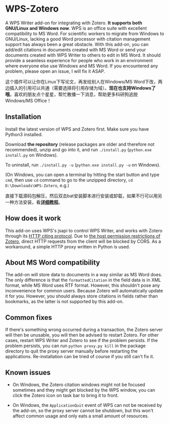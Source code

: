 # WPS-Zotero

A WPS Writer add-on for integrating with Zotero. **It supports both GNU/Linux and Windows now**. WPS is an office suite with excellent compatibility to MS Word. For scientific workers to migrate from Windows to GNU/Linux, lacking a good Word processor with citation management support has always been a great obstacle. With this add-on, you can add/edit citations in documents created with MS Word or send your documents created with WPS Writer to others to edit in MS Word. It should provide a seamless experience for people who work in an environment where everyone else use Windows and MS Word. If you encountered any problem, please open an issue, I will fix it ASAP.

这个插件可以让你在Linux下写论文，再发给别人在Windows/MS Word下改，两边插入的引用可以共通（需要选择将引用存储为域）。**现在也支持Windows了哦**。喜欢的朋友点个星星，帮忙散播一下消息，帮助更多科研狗逃脱Windows/MS Office！

## Installation

Install the latest version of WPS and Zotero first. Make sure you have Python3 installed.

Download **the repository** (release packages are older and therefore not recommended), unzip and go into it, and run `./install.py` (`python.exe install.py` on Windows).

To uninstall, run `./install.py -u` (`python.exe install.py -u` on Windows).

(On Windows, you can open a terminal by hitting the start button and type `cmd`, then use `cd` command to go to the unzipped directory, `cd D:\Downloads\WPS-Zotero`, e.g.)

直接下载源码包解压，然后双击bat安装脚本进行安装或卸载，如果不行可以用另一种方法安装，看[**详细教程**](https://www.cnblogs.com/tkwblog/articles/17705935.html)。

## How does it work

This add-on uses WPS's jsapi to control WPS Writer, and works with Zotero through its [HTTP citing protocol](https://www.zotero.org/support/dev/client_coding/http_integration_protocol). Due to [the host permission restrictions of Zotero](https://groups.google.com/g/zotero-dev/c/MjWzJxaVoSs), direct HTTP requests from the client will be blocked by CORS. As a workaround, a simple HTTP proxy written in Python is used.

## About MS Word compatibility

The add-on will store data to documents in a way similar as MS Word does. The only difference is that the `formattedCitation` in the field data is in XML format, while MS Word uses RTF format. However, this shouldn't pose any inconvenience for common users. Because Zotero will automatically update it for you. However, you should always store citations in fields rather than bookmarks, as the latter is not supported by this add-on.

## Common fixes

If there's something wrong occurred during a transaction, the Zotero server will then be unusable, you will then be advised to restart Zotero. For other cases, restart WPS Writer and Zotero to see if the problem persists. If the problem persists, you can run `python proxy.py kill` in the package directory to quit the proxy server manually before restarting the applications. Re-installation can be tried of course if you still can't fix it.

## Known issues

- On Windows, the Zotero citation windows might not be focused sometimes and they might get blocked by the WPS window, you can click the Zotero icon on task bar to bring it to front.

- On Windows, the `ApplicationQuit` event of WPS can not be received by the add-on, so the proxy server cannot be shutdown, but this won't affect common usage and only eats a small amount of resources.
